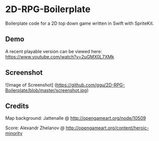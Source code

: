 # 2D-RPG-Boilerplate
Boilerplate code for a 2D top down game written in Swift with SpriteKit.

## Demo
A recent playable version can be viewed here: https://www.youtube.com/watch?v=2uGMX0L7XMk

## Screenshot
![Image of Screenshot]
(https://github.com/ggu/2D-RPG-Boilerplate/blob/master/screenshot.jpg)

## Credits
Map background: Jattenalle @ http://opengameart.org/node/10509

Score: Alexandr Zhelanov @ http://opengameart.org/content/heroic-minority
